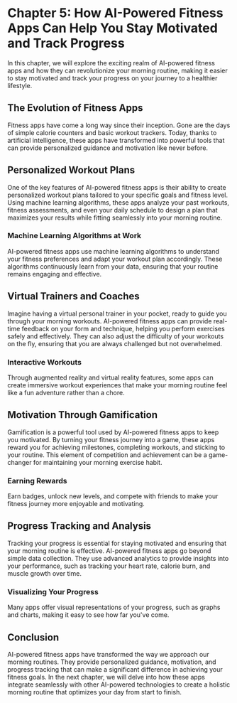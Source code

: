 Chapter 5: How AI-Powered Fitness Apps Can Help You Stay Motivated and Track Progress
=====================================================================================

In this chapter, we will explore the exciting realm of AI-powered fitness apps and how they can revolutionize your morning routine, making it easier to stay motivated and track your progress on your journey to a healthier lifestyle.

The Evolution of Fitness Apps
-----------------------------

Fitness apps have come a long way since their inception. Gone are the days of simple calorie counters and basic workout trackers. Today, thanks to artificial intelligence, these apps have transformed into powerful tools that can provide personalized guidance and motivation like never before.

Personalized Workout Plans
--------------------------

One of the key features of AI-powered fitness apps is their ability to create personalized workout plans tailored to your specific goals and fitness level. Using machine learning algorithms, these apps analyze your past workouts, fitness assessments, and even your daily schedule to design a plan that maximizes your results while fitting seamlessly into your morning routine.

### **Machine Learning Algorithms at Work**

AI-powered fitness apps use machine learning algorithms to understand your fitness preferences and adapt your workout plan accordingly. These algorithms continuously learn from your data, ensuring that your routine remains engaging and effective.

Virtual Trainers and Coaches
----------------------------

Imagine having a virtual personal trainer in your pocket, ready to guide you through your morning workouts. AI-powered fitness apps can provide real-time feedback on your form and technique, helping you perform exercises safely and effectively. They can also adjust the difficulty of your workouts on the fly, ensuring that you are always challenged but not overwhelmed.

### **Interactive Workouts**

Through augmented reality and virtual reality features, some apps can create immersive workout experiences that make your morning routine feel like a fun adventure rather than a chore.

Motivation Through Gamification
-------------------------------

Gamification is a powerful tool used by AI-powered fitness apps to keep you motivated. By turning your fitness journey into a game, these apps reward you for achieving milestones, completing workouts, and sticking to your routine. This element of competition and achievement can be a game-changer for maintaining your morning exercise habit.

### **Earning Rewards**

Earn badges, unlock new levels, and compete with friends to make your fitness journey more enjoyable and motivating.

Progress Tracking and Analysis
------------------------------

Tracking your progress is essential for staying motivated and ensuring that your morning routine is effective. AI-powered fitness apps go beyond simple data collection. They use advanced analytics to provide insights into your performance, such as tracking your heart rate, calorie burn, and muscle growth over time.

### **Visualizing Your Progress**

Many apps offer visual representations of your progress, such as graphs and charts, making it easy to see how far you've come.

Conclusion
----------

AI-powered fitness apps have transformed the way we approach our morning routines. They provide personalized guidance, motivation, and progress tracking that can make a significant difference in achieving your fitness goals. In the next chapter, we will delve into how these apps integrate seamlessly with other AI-powered technologies to create a holistic morning routine that optimizes your day from start to finish.
